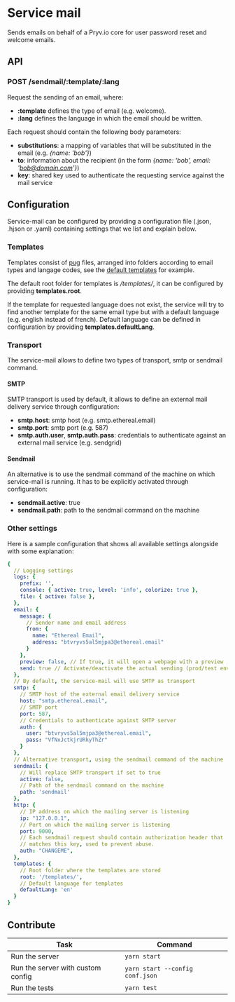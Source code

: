 # Service mail

 Sends emails on behalf of a Pryv.io core for user password reset and welcome emails. 

## API

### POST /sendmail/:template/:lang

Request the sending of an email, where:
- **:template** defines the type of email (e.g. welcome).
- **:lang** defines the language in which the email should be written.

Each request should contain the following body parameters:
- **substitutions**: a mapping of variables that will be substituted in the email (e.g. _{name: 'bob'}_)
- **to**: information about the recipient (in the form _{name: 'bob', email: 'bob@domain.com'}_)
- **key**: shared key used to authenticate the requesting service against the mail service

## Configuration

Service-mail can be configured by providing a configuration file (.json, .hjson or .yaml) containing settings that we list and explain below.

### Templates

Templates consist of [pug](https://pugjs.org/api/getting-started.html) files, arranged into folders according to email types and langage codes, see the [default templates](https://github.com/pryv/service-mail/tree/master/templates) for example.

The default root folder for templates is _/templates/_, it can be configured by providing **templates.root**.

If the template for requested language does not exist, the service will try to find another template for the same email type but with a default language (e.g. english instead of french). Default language can be defined in configuration by providing **templates.defaultLang**.

### Transport

The service-mail allows to define two types of transport, smtp or sendmail command.

#### SMTP

SMTP transport is used by default, it allows to define an external mail delivery service through configuration:
- **smtp.host**: smtp host (e.g. smtp.ethereal.email)
- **smtp.port**: smtp port (e.g. 587)
- **smtp.auth.user**, **smtp.auth.pass**: credentials to authenticate against an external mail service (e.g. sendgrid)

#### Sendmail

An alternative is to use the sendmail command of the machine on which service-mail is running.
It has to be explicitly activated through configuration:
- **sendmail.active**: true
- **sendmail.path**: path to the sendmail command on the machine

### Other settings

Here is a sample configuration that shows all available settings alongside with some explanation:

``` yml
{
  // Logging settings
  logs: {
    prefix: '',
    console: { active: true, level: 'info', colorize: true }, 
    file: { active: false },
  },
  email: {
    message: {
      // Sender name and email address
      from: {
        name: "Ethereal Email",
        address: "btvryvs5al5mjpa3@ethereal.email"
      }
    },
    preview: false, // If true, it will open a webpage with a preview
    send: true // Activate/deactivate the actual sending (prod/test env)
  },
  // By default, the service-mail will use SMTP as transport
  smtp: {
    // SMTP host of the external email delivery service
    host: "smtp.ethereal.email",
    // SMTP port
    port: 587,
    // Credentials to authenticate against SMTP server
    auth: {
      user: "btvryvs5al5mjpa3@ethereal.email",
      pass: "VfNxJctkjrURkyThZr"
    }
  },
  // Alternative transport, using the sendmail command of the machine
  sendmail: {
    // Will replace SMTP transport if set to true
    active: false,
    // Path of the sendmail command on the machine
    path: 'sendmail'
  },
  http: {
    // IP address on which the mailing server is listening
    ip: "127.0.0.1",
    // Port on which the mailing server is listening
    port: 9000,
    // Each sendmail request should contain authorization header that
    // matches this key, used to prevent abuse.
    auth: "CHANGEME",
  },
  templates: {
    // Root folder where the templates are stored
    root: '/templates/',
    // Default language for templates
    defaultLang: 'en'
  }
}
```

## Contribute

| Task                              | Command                         |
| --------------------------------- | ------------------------------- |
| Run the server                    | `yarn start`                    |
| Run the server with custom config | `yarn start --config conf.json` |
| Run the tests                     | `yarn test`                     |